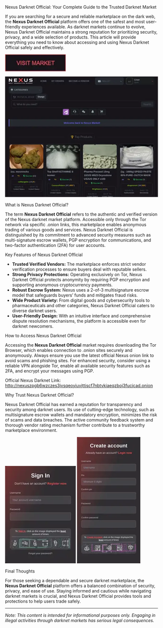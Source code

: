 Nexus Darknet Official: Your Complete Guide to the Trusted Darknet Market

If you are searching for a secure and reliable marketplace on the dark web, the **Nexus Darknet Official** platform offers one of the safest and most user-friendly experiences available. As darknet markets continue to evolve, Nexus Darknet Official maintains a strong reputation for prioritizing security, privacy, and a wide selection of products. This article will provide everything you need to know about accessing and using Nexus Darknet Official safely and effectively.

[<img src="/packages/console.webp" width="200">](http://nexuszpgb6wzczes3jvsqeoyiuvjttjscf7nbtvkiaeqzboj3fucjcad.onion)

<a href="http://nexuszpgb6wzczes3jvsqeoyiuvjttjscf7nbtvkiaeqzboj3fucjcad.onion"><img src="/packages/wait.webp" alt="image" style="max-width: 100%;"></a>


What is Nexus Darknet Official?

The term **Nexus Darknet Official** refers to the authentic and verified version of the Nexus darknet market platform. Accessible only through the Tor network via specific .onion links, this marketplace enables anonymous trading of various goods and services. Nexus Darknet Official is distinguished by its commitment to advanced security measures such as multi-signature escrow wallets, PGP encryption for communications, and two-factor authentication (2FA) for user accounts.

Key Features of Nexus Darknet Official

- **Trusted Verified Vendors:** The marketplace enforces strict vendor verification processes to ensure buyers deal with reputable sellers.
- **Strong Privacy Protections:** Operating exclusively on Tor, Nexus Darknet Official protects anonymity by requiring PGP encryption and supporting anonymous cryptocurrency payments.
- **Robust Escrow System:** Nexus uses a 2-of-3 multisignature escrow model that safeguards buyers’ funds and mitigates fraud risks.
- **Wide Product Variety:** From digital goods and cybersecurity tools to pharmaceuticals and other categories, Nexus Darknet Official caters to diverse darknet users.
- **User-Friendly Design:** With an intuitive interface and comprehensive dispute resolution mechanisms, the platform is accessible even for darknet newcomers.

How to Access Nexus Darknet Official

Accessing the **Nexus Darknet Official** market requires downloading the Tor Browser, which enables connection to .onion sites securely and anonymously. Always ensure you use the latest official Nexus onion link to avoid scams and phishing sites. For enhanced security, consider using a reliable VPN alongside Tor, enable all available security features such as 2FA, and encrypt your messages using PGP.

Official Nexus Darknet Link: http://nexuszpgb6wzczes3jvsqeoyiuvjttjscf7nbtvkiaeqzboj3fucjcad.onion

Why Trust Nexus Darknet Official?

Nexus Darknet Official has earned a reputation for transparency and security among darknet users. Its use of cutting-edge technology, such as multisignature escrow wallets and mandatory encryption, minimizes the risk of scams and data breaches. The active community feedback system and thorough vendor rating mechanism further contribute to a trustworthy marketplace environment.

<a href="http://nexuszpgb6wzczes3jvsqeoyiuvjttjscf7nbtvkiaeqzboj3fucjcad.onion"><img src="/packages/split.webp" style="max-width: 100%;"></a>
<a href="http://nexuszpgb6wzczes3jvsqeoyiuvjttjscf7nbtvkiaeqzboj3fucjcad.onion"><img src="/packages/area.webp" style="max-width: 100%;"></a>

Final Thoughts

For those seeking a dependable and secure darknet marketplace, the **Nexus Darknet Official** platform offers a balanced combination of security, privacy, and ease of use. Staying informed and cautious while navigating darknet markets is crucial, and Nexus Darknet Official provides tools and protections to help users trade safely.

---
*Note: This content is intended for informational purposes only. Engaging in illegal activities through darknet markets has serious legal consequences.*